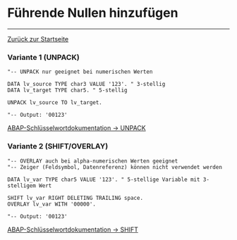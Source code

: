 # Führende Nullen hinzufügen
---

[Zurück zur Startseite](https://wolfgangzeller.github.io/ABAP-for-SAP-BW/)

### Variante 1 (UNPACK)
```abap
"-- UNPACK nur geeignet bei numerischen Werten

DATA lv_source TYPE char3 VALUE '123'. " 3-stellig
DATA lv_target TYPE char5. " 5-stellig
 
UNPACK lv_source TO lv_target.

"-- Output: '00123'
```
[ABAP-Schlüsselwortdokumentation -> UNPACK](https://help.sap.com/doc/abapdocu_750_index_htm/7.50/de-DE/abapunpack.htm)

### Variante 2 (SHIFT/OVERLAY)
```abap
"-- OVERLAY auch bei alpha-numerischen Werten geeignet
"-- Zeiger (Feldsymbol, Datenreferenz) können nicht verwendet werden

DATA lv_var TYPE char5 VALUE '123'. " 5-stellige Variable mit 3-stelligem Wert

SHIFT lv_var RIGHT DELETING TRAILING space.
OVERLAY lv_var WITH '00000'.

"-- Output: '00123'
```
[ABAP-Schlüsselwortdokumentation -> SHIFT](https://help.sap.com/doc/abapdocu_752_index_htm/7.52/de-DE/abapshift_deleting.htm)

